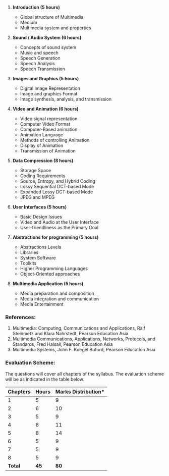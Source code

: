 1. **Introduction (5 hours)**
    * Global structure of Multimedia
    * Medium
    * Multimedia system and properties

2. **Sound / Audio System (6 hours)**
    * Concepts of sound system
    * Music and speech
    * Speech Generation
    * Speech Analysis
    * Speech Transmission

3. **Images and Graphics (5 hours)**
    * Digital Image Representation
    * Image and graphics Format
    * Image synthesis, analysis, and transmission

4. **Video and Animation (6 hours)**
    * Video signal representation
    * Computer Video Format
    * Computer-Based animation
    * Animation Language
    * Methods of controlling Animation
    * Display of Animation
    * Transmission of Animation

5. **Data Compression (8 hours)**
    * Storage Space
    * Coding Requirements
    * Source, Entropy, and Hybrid Coding
    * Lossy Sequential DCT-based Mode
    * Expanded Lossy DCT-based Mode
    * JPEG and MPEG

6. **User Interfaces (5 hours)**
    * Basic Design Issues
    * Video and Audio at the User Interface
    * User-friendliness as the Primary Goal

7. **Abstractions for programming (5 hours)**
    * Abstractions Levels
    * Libraries
    * System Software
    * Toolkits
    * Higher Programming Languages
    * Object-Oriented approaches

8. **Multimedia Application (5 hours)**
    * Media preparation and composition
    * Media integration and communication
    * Media Entertainment

### **References:**

1. Multimedia: Computing, Communications and Applications, Ralf Steinmetz and Klara Nahrstedt, Pearson Education Asia
2. Multimedia Communications, Applications, Networks, Protocols, and Standards, Fred Halsall, Pearson Education Asia
3. Multimedia Systems, John F. Koegel Buford, Pearson Education Asia

### **Evaluation Scheme:**

The questions will cover all chapters of the syllabus. The evaluation scheme will be as indicated in the table below:

| Chapters  | Hours  | Marks Distribution* |
| --------- | ------ | ------------------- |
| 1         | 5      | 9                   |
| 2         | 6      | 10                  |
| 3         | 5      | 9                   |
| 4         | 6      | 11                  |
| 5         | 8      | 14                  |
| 6         | 5      | 9                   |
| 7         | 5      | 9                   |
| 8         | 5      | 9                   |
| **Total** | **45** | **80**              |

